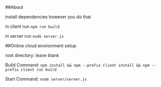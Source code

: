##About

install dependencies however you do that

in client run ```npm run build```

in server run ```node server.js```

##Online cloud environment setup

root directory: leave blank

Build Command: ```npm install && npm --prefix client install && npm --prefix client run build```

Start Command: ```node server/server.js```
